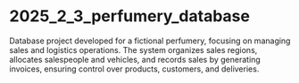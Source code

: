 # 2025_2_3_perfumery_database
Database project developed for a fictional perfumery, focusing on managing sales and logistics operations. The system organizes sales regions, allocates salespeople and vehicles, and records sales by generating invoices, ensuring control over products, customers, and deliveries.
